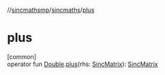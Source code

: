 //[sincmathsmp](../../index.md)/[sincmaths](index.md)/[plus](plus.md)

# plus

[common]\
operator fun [Double](https://kotlinlang.org/api/latest/jvm/stdlib/kotlin/-double/index.html).[plus](plus.md)(rhs: [SincMatrix](-sinc-matrix/index.md)): [SincMatrix](-sinc-matrix/index.md)
